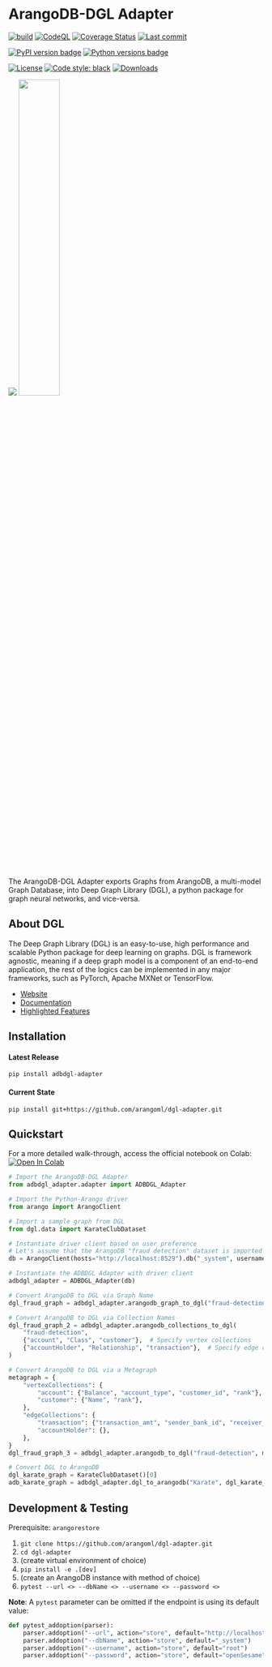 # ArangoDB-DGL Adapter

[![build](https://github.com/arangoml/dgl-adapter/actions/workflows/build.yml/badge.svg?branch=master)](https://github.com/arangoml/dgl-adapter/actions/workflows/build.yml)
[![CodeQL](https://github.com/arangoml/dgl-adapter/actions/workflows/analyze.yml/badge.svg?branch=master)](https://github.com/arangoml/dgl-adapter/actions/workflows/analyze.yml)
[![Coverage Status](https://coveralls.io/repos/github/arangoml/dgl-adapter/badge.svg?branch=master)](https://coveralls.io/github/arangoml/dgl-adapter)
[![Last commit](https://img.shields.io/github/last-commit/arangoml/dgl-adapter)](https://github.com/arangoml/dgl-adapter/commits/master)

[![PyPI version badge](https://img.shields.io/pypi/v/adbdgl-adapter?color=3775A9&style=for-the-badge&logo=pypi&logoColor=FFD43B)](https://pypi.org/project/adbdgl-adapter/)
[![Python versions badge](https://img.shields.io/pypi/pyversions/adbdgl-adapter?color=3776AB&style=for-the-badge&logo=python&logoColor=FFD43B)](https://pypi.org/project/adbdgl-adapter/)

[![License](https://img.shields.io/github/license/arangoml/dgl-adapter?color=9E2165&style=for-the-badge)](https://github.com/arangoml/dgl-adapter/blob/master/LICENSE)
[![Code style: black](https://img.shields.io/static/v1?style=for-the-badge&label=code%20style&message=black&color=black)](https://github.com/psf/black)
[![Downloads](https://img.shields.io/badge/dynamic/json?style=for-the-badge&color=282661&label=Downloads&query=total_downloads&url=https://api.pepy.tech/api/projects/adbdgl-adapter)](https://pepy.tech/project/adbdgl-adapter)


<a href="https://www.arangodb.com/" rel="arangodb.com">![](https://raw.githubusercontent.com/arangoml/dgl-adapter/master/examples/assets/adb_logo.png)</a>
<a href="https://www.dgl.ai/" rel="dgl.ai"><img src="https://raw.githubusercontent.com/arangoml/dgl-adapter/master/examples/assets/dgl_logo.png" width=40% /></a>

The ArangoDB-DGL Adapter exports Graphs from ArangoDB, a multi-model Graph Database, into Deep Graph Library (DGL), a python package for graph neural networks, and vice-versa.


## About DGL

The Deep Graph Library (DGL) is an easy-to-use, high performance and scalable Python package for deep learning on graphs. DGL is framework agnostic, meaning if a deep graph model is a component of an end-to-end application, the rest of the logics can be implemented in any major frameworks, such as PyTorch, Apache MXNet or TensorFlow.

* [Website](https://www.dgl.ai/)
* [Documentation](https://docs.dgl.ai/)
* [Highlighted Features](https://github.com/dmlc/dgl#highlighted-features)

## Installation

#### Latest Release
```
pip install adbdgl-adapter
```
#### Current State
```
pip install git+https://github.com/arangoml/dgl-adapter.git
```

##  Quickstart

For a more detailed walk-through, access the official notebook on Colab: <a href="https://colab.research.google.com/github/arangoml/dgl-adapter/blob/master/examples/ArangoDB_DGL_Adapter.ipynb" target="_parent"><img src="https://colab.research.google.com/assets/colab-badge.svg" alt="Open In Colab"/></a>

```py
# Import the ArangoDB-DGL Adapter
from adbdgl_adapter.adapter import ADBDGL_Adapter

# Import the Python-Arango driver
from arango import ArangoClient

# Import a sample graph from DGL
from dgl.data import KarateClubDataset

# Instantiate driver client based on user preference
# Let's assume that the ArangoDB "fraud detection" dataset is imported to this endpoint for example purposes
db = ArangoClient(hosts="http://localhost:8529").db("_system", username="root", password="openSesame")

# Instantiate the ADBDGL Adapter with driver client
adbdgl_adapter = ADBDGL_Adapter(db)

# Convert ArangoDB to DGL via Graph Name
dgl_fraud_graph = adbdgl_adapter.arangodb_graph_to_dgl("fraud-detection")

# Convert ArangoDB to DGL via Collection Names
dgl_fraud_graph_2 = adbdgl_adapter.arangodb_collections_to_dgl(
    "fraud-detection",
    {"account", "Class", "customer"},  # Specify vertex collections
    {"accountHolder", "Relationship", "transaction"},  # Specify edge collections
)

# Convert ArangoDB to DGL via a Metagraph
metagraph = {
    "vertexCollections": {
        "account": {"Balance", "account_type", "customer_id", "rank"},
        "customer": {"Name", "rank"},
    },
    "edgeCollections": {
        "transaction": {"transaction_amt", "sender_bank_id", "receiver_bank_id"},
        "accountHolder": {},
    },
}
dgl_fraud_graph_3 = adbdgl_adapter.arangodb_to_dgl("fraud-detection", metagraph)

# Convert DGL to ArangoDB
dgl_karate_graph = KarateClubDataset()[0]
adb_karate_graph = adbdgl_adapter.dgl_to_arangodb("Karate", dgl_karate_graph)
```

##  Development & Testing

Prerequisite: `arangorestore`

1. `git clone https://github.com/arangoml/dgl-adapter.git`
2. `cd dgl-adapter`
3. (create virtual environment of choice)
4. `pip install -e .[dev]`
5. (create an ArangoDB instance with method of choice)
6. `pytest --url <> --dbName <> --username <> --password <>`

**Note**: A `pytest` parameter can be omitted if the endpoint is using its default value:
```python
def pytest_addoption(parser):
    parser.addoption("--url", action="store", default="http://localhost:8529")
    parser.addoption("--dbName", action="store", default="_system")
    parser.addoption("--username", action="store", default="root")
    parser.addoption("--password", action="store", default="openSesame")
```